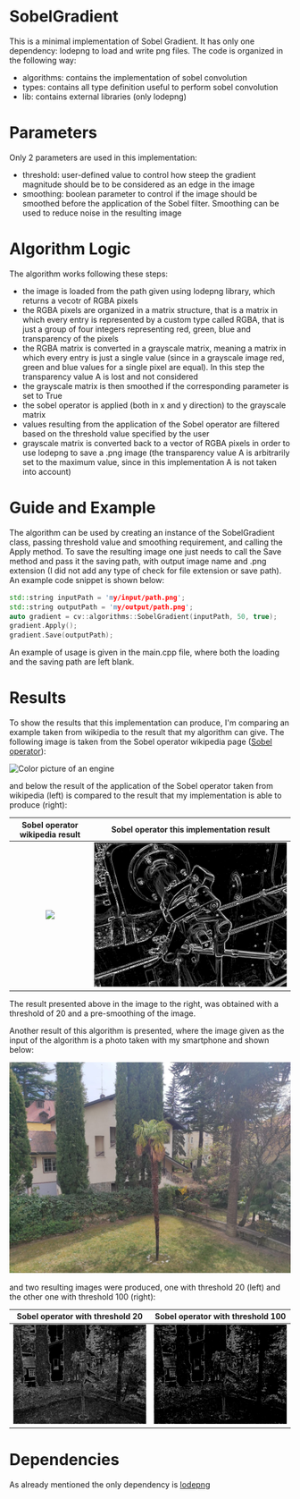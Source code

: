 # SobelGradient

This is a minimal implementation of Sobel Gradient. It has only one dependency: lodepng to load and write png files.
The code is organized in the following way:
- algorithms: contains the implementation of sobel convolution
- types: contains all type definition useful to perform sobel convolution
- lib: contains external libraries (only lodepng)

<h1>
  Parameters
</h1>

Only 2 parameters are used in this implementation:
- threshold: user-defined value to control how steep the gradient magnitude should be to be considered as an edge in the image
- smoothing: boolean parameter to control if the image should be smoothed before the application of the Sobel filter. Smoothing can be used to reduce noise
in the resulting image

<h1>
  Algorithm Logic
</h1>

The algorithm works following these steps:
- the image is loaded from the path given using lodepng library, which returns a vecotr of RGBA pixels
- the RGBA pixels are organized in a matrix structure, that is a matrix in which every entry is represented by a custom type called RGBA, that is just
a group of four integers representing red, green, blue and transparency of the pixels
- the RGBA matrix is converted in a grayscale matrix, meaning a matrix in which every entry is just a single value (since in a grayscale image red, green and blue
values for a single pixel are equal). In this step the transparency value A is lost and not considered 
- the grayscale matrix is then smoothed if the corresponding parameter is set to True
- the sobel operator is applied (both in x and y direction) to the grayscale matrix 
- values resulting from the application of the Sobel operator are filtered based on the threshold value specified by the user
- grayscale matrix is converted back to a vector of RGBA pixels in order to use lodepng to save a .png image (the transparency value A is arbitrarily set to the maximum value, since in this implementation A is not taken into account)

<h1>
  Guide and Example
</h1>

The algorithm can be used by creating an instance of the SobelGradient class, passing threshold value and smoothing requirement, and calling the Apply method. To save the resulting image one just needs to call the Save method and pass it the saving path, with output image name and .png extension (I did not add any type of check for
file extension or save path). An example code snippet is shown below:

```C++
std::string inputPath = 'my/input/path.png';
std::string outputPath = 'my/output/path.png';
auto gradient = cv::algorithms::SobelGradient(inputPath, 50, true);
gradient.Apply();
gradient.Save(outputPath);
```

An example of usage is given in the main.cpp file, where both the loading and the saving path are left blank.

<h1>
  Results
</h1>

To show the results that this implementation can produce, I'm comparing an example taken from wikipedia to the result that my algorithm can give.
The following image is taken from the Sobel operator wikipedia page (<a href="https://en.wikipedia.org/wiki/Sobel_operator">Sobel operator</a>):

![Color picture of an engine](https://upload.wikimedia.org/wikipedia/commons/f/f0/Valve_original_%281%29.PNG)

and below the result of the application of the Sobel operator taken from wikipedia (left) is compared to the result that my implementation is able to produce (right):

Sobel operator wikipedia result             |  Sobel operator this implementation result
:-------------------------:|:-------------------------:
![](https://upload.wikimedia.org/wikipedia/commons/d/d4/Valve_sobel_%283%29.PNG)  |  ![](ComputerVision/data/conv_result_1.png)

The result presented above in the image to the right, was obtained with a threshold of 20 and a pre-smoothing of the image.

Another result of this algorithm is presented, where the image given as the input of the algorithm is a photo taken with my smartphone and shown below:

![Smartphone photo](ComputerVision/data/phone_img.png)

and two resulting images were produced, one with threshold 20 (left) and the other one with threshold 100 (right):

Sobel operator with threshold 20             |  Sobel operator with threshold 100
:-------------------------:|:-------------------------:
![](ComputerVision/data/conv_phone_img_1.png)  |  ![](ComputerVision/data/conv_phone_img_2.png)

<h1>
  Dependencies
</h1>

As already mentioned the only dependency is <a href="https://github.com/lvandeve/lodepng">lodepng</a>

